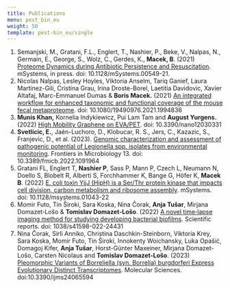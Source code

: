 ```yaml
---
title: Publications
menu: pest_bin_eu
weight: 50
template: pest-bin_eu/single
---
```

1. Semanjski, M., Gratani, F.L., Englert, T., Nashier, P., Beke, V., Nalpas, N., Germain, E., George, S., Wolz, C., Gerdes, K., **Macek, B**. (2021) [Proteome Dynamics during Antibiotic Persistence and Resuscitation](https://journals.asm.org/doi/10.1128/mSystems.00549-21). mSystems, in press. doi: 10.1128/mSystems.00549-21. 
2. Nicolas Nalpas, Lesley Hoyles, Viktoria Anselm, Tariq Ganief, Laura Martinez-Gili, Cristina Grau, Irina Droste-Borel, Laetitia Davidovic, Xavier Altafaj, Marc-Emmanuel Dumas & **Boris Macek.** (2021) [An integrated workflow for enhanced taxonomic and functional coverage of the mouse fecal metaproteome](https://www.tandfonline.com/doi/full/10.1080/19490976.2021.1994836). doi: 10.1080/19490976.2021.1994836
3. **Munis Khan,** Kornelia Indykiewicz, Pui Lam Tam and **August Yurgens.** (2022) [High Mobility Graphene on EVA/PET](https://www.mdpi.com/2079-4991/12/3/331).﻿ doi: 10.3390/nano12030331
4. **Svetlicic, E.**, Jaén-Luchoro, D., Klobucar, R. S., Jers, C., Kazazic, S., Franjevic, D., et al. (2023). [Genomic characterization and assessment of pathogenic potential of Legionella spp. isolates from environmental monitoring](https://www.frontiersin.org/articles/10.3389/fmicb.2022.1091964/full). Frontiers in Microbiology 13. doi: 10.3389/fmicb.2022.1091964
5. Gratani FL, Englert T, **Nashier P**, Sass P, Mann P, Czech L, Neumann N, Doello S, Blobelt R, Alberti S, Forchhammer K, Bange G, Höfer K, **Macek B**. (2022) [E. coli toxin YjjJ (HipH) is a Ser/Thr protein kinase that impacts cell division, carbon metabolism and ribosome assembly](https://journals.asm.org/doi/10.1128/msystems.01043-22). mSystems. doi: 10.1128/msystems.01043-22
6. Momir Futo, Tin Široki, Sara Koska, Nina Čorak, **Anja Tušar**, Mirjana Domazet‑Lošo & **Tomislav Domazet‑Lošo**. (2022) [A novel time‑lapse imaging method for studying developing bacterial biofilms](https://www.nature.com/articles/s41598-022-24431-y.epdf?sharing_token=XOM9i-GqYDTprycpm03R9tRgN0jAjWel9jnR3ZoTv0OczcKR70R8-rJSzI43ocdKhkhOFx6jzQIxVPd3jayTqXD1NBfgWgUYO4Bmxp5UAZmC8u-8FYozNvqszzOg1pIsprrEjGbut9cevPv4nGe9L2nPlblTt56YoufFgIpXBB8%3D). Scientific reports. doi: 1038/s41598-022-24431
7. Nina Čorak, Sirli Anniko, Christina Daschkin-Steinborn, Viktoria Krey, Sara Koska, Momir Futo, Tin Široki, Innokenty Woichansky, Luka Opašić, Domagoj Kifer, **Anja Tušar**, Horst-Günter Maxeiner, Mirjana Domazet-Lošo, Carsten Nicolaus and **Tomislav Domazet-Lošo**. (2023) [Pleomorphic Variants of Borreliella (syn. Borrelia) burgdorferi Express Evolutionary Distinct Transcriptomes](https://www.mdpi.com/1422-0067/24/6/5594). Molecular Sciences. doi:10.3390/ijms24065594
